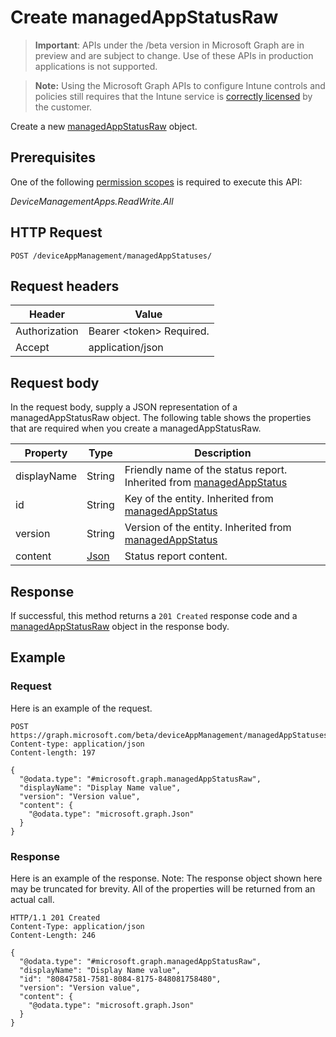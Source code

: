 ﻿# Create managedAppStatusRaw

> **Important**: APIs under the /beta version in Microsoft Graph are in preview and are subject to change. Use of these APIs in production applications is not supported.

> **Note:** Using the Microsoft Graph APIs to configure Intune controls and policies still requires that the Intune service is [correctly licensed](https://go.microsoft.com/fwlink/?linkid=839381) by the customer.

Create a new [managedAppStatusRaw](../resources/intune_mam_managedappstatusraw.md) object.
## Prerequisites
One of the following [permission scopes](https://developer.microsoft.com/en-us/graph/docs/authorization/permission_scopes) is required to execute this API:

*DeviceManagementApps.ReadWrite.All*
## HTTP Request
<!-- {
  "blockType": "ignored"
}
-->
```http
POST /deviceAppManagement/managedAppStatuses/
```

## Request headers
|Header|Value|
|---|---|
|Authorization|Bearer &lt;token&gt; Required.|
|Accept|application/json|

## Request body
In the request body, supply a JSON representation of a managedAppStatusRaw object.
The following table shows the properties that are required when you create a managedAppStatusRaw.

|Property|Type|Description|
|---|---|---|
|displayName|String|Friendly name of the status report. Inherited from [managedAppStatus](../resources/intune_mam_managedappstatus.md)|
|id|String|Key of the entity. Inherited from [managedAppStatus](../resources/intune_mam_managedappstatus.md)|
|version|String|Version of the entity. Inherited from [managedAppStatus](../resources/intune_mam_managedappstatus.md)|
|content|[Json](../resources/intune_mam_json.md)|Status report content.|



## Response
If successful, this method returns a `201 Created` response code and a [managedAppStatusRaw](../resources/intune_mam_managedappstatusraw.md) object in the response body.

## Example
### Request
Here is an example of the request.
```http
POST https://graph.microsoft.com/beta/deviceAppManagement/managedAppStatuses/
Content-type: application/json
Content-length: 197

{
  "@odata.type": "#microsoft.graph.managedAppStatusRaw",
  "displayName": "Display Name value",
  "version": "Version value",
  "content": {
    "@odata.type": "microsoft.graph.Json"
  }
}
```

### Response
Here is an example of the response. Note: The response object shown here may be truncated for brevity. All of the properties will be returned from an actual call.
```http
HTTP/1.1 201 Created
Content-Type: application/json
Content-Length: 246

{
  "@odata.type": "#microsoft.graph.managedAppStatusRaw",
  "displayName": "Display Name value",
  "id": "80847581-7581-8084-8175-848081758480",
  "version": "Version value",
  "content": {
    "@odata.type": "microsoft.graph.Json"
  }
}
```



